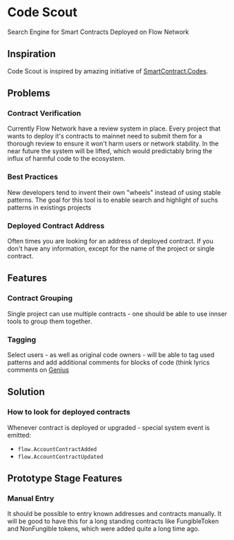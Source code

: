 # Code Scout
Search Engine for Smart Contracts Deployed on Flow Network

## Inspiration
Code Scout is inspired by amazing initiative of [SmartContract.Codes](https://hackmd.io/@T6Wf5EsOQKe-6wyPjJPtuw/ryEjJvUkB).

## Problems

### Contract Verification
Currently Flow Network have a review system in place. Every project that wants to deploy it's contracts to mainnet need to submit them for a thorough review to ensure it won't harm users or network stability. In the near future the system will be lifted, which would predictably bring the influx of harmful code to the ecosystem.

### Best Practices
New developers tend to invent their own "wheels" instead of using stable patterns. The goal for this tool is to enable search and highlight of suchs patterns in existings projects

### Deployed Contract Address
Often times you are looking for an address of deployed contract. If you don't have any information, except for the name of the project or single contract.


## Features
### Contract Grouping
Single project can use multiple contracts - one should be able to use innser tools to group them together.

### Tagging
Select users - as well as original code owners - will be able to tag used patterns and add additional comments for blocks of code (think lyrics comments on [Genius](https://genius.com/Spice-genie-lyrics)


## Solution
### How to look for deployed contracts
Whenever contract is deployed or upgraded - special system event is emitted: 
- `flow.AccountContractAdded`
- `flow.AccountContractUpdated`


## Prototype Stage Features
### Manual Entry
It should be possible to entry known addresses and contracts manually. It will be good to have this for a long standing contracts like FungibleToken and NonFungible tokens, which were added quite a long time ago.
